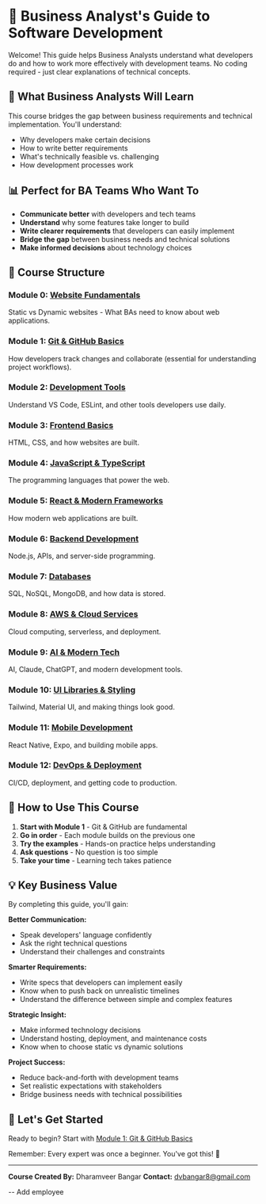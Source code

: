 # 💼 Business Analyst's Guide to Software Development

Welcome! This guide helps Business Analysts understand what developers do and how to work more effectively with development teams. No coding required - just clear explanations of technical concepts.

## 🎯 What Business Analysts Will Learn

This course bridges the gap between business requirements and technical implementation. You'll understand:

- Why developers make certain decisions
- How to write better requirements
- What's technically feasible vs. challenging
- How development processes work

## 📊 Perfect for BA Teams Who Want To

- **Communicate better** with developers and tech teams
- **Understand** why some features take longer to build
- **Write clearer requirements** that developers can easily implement
- **Bridge the gap** between business needs and technical solutions
- **Make informed decisions** about technology choices

## 📖 Course Structure

### Module 0: [Website Fundamentals](./00-Course-Overview/README.md)

Static vs Dynamic websites - What BAs need to know about web applications.

### Module 1: [Git & GitHub Basics](./01-Git-GitHub-Basics/README.md)

How developers track changes and collaborate (essential for understanding project workflows).

### Module 2: [Development Tools](./02-Development-Tools/README.md)

Understand VS Code, ESLint, and other tools developers use daily.

### Module 3: [Frontend Basics](./03-Frontend-Basics/README.md)

HTML, CSS, and how websites are built.

### Module 4: [JavaScript & TypeScript](./04-JavaScript-TypeScript/README.md)

The programming languages that power the web.

### Module 5: [React & Modern Frameworks](./05-React-Modern-Frameworks/README.md)

How modern web applications are built.

### Module 6: [Backend Development](./06-Backend-Development/README.md)

Node.js, APIs, and server-side programming.

### Module 7: [Databases](./07-Databases/README.md)

SQL, NoSQL, MongoDB, and how data is stored.

### Module 8: [AWS & Cloud Services](./08-AWS-Cloud-Services/README.md)

Cloud computing, serverless, and deployment.

### Module 9: [AI & Modern Tech](./09-AI-Modern-Tech/README.md)

AI, Claude, ChatGPT, and modern development tools.

### Module 10: [UI Libraries & Styling](./10-UI-Libraries-Styling/README.md)

Tailwind, Material UI, and making things look good.

### Module 11: [Mobile Development](./11-Mobile-Development/README.md)

React Native, Expo, and building mobile apps.

### Module 12: [DevOps & Deployment](./12-DevOps-Deployment/README.md)

CI/CD, deployment, and getting code to production.

## 🚦 How to Use This Course

1. **Start with Module 1** - Git & GitHub are fundamental
2. **Go in order** - Each module builds on the previous one
3. **Try the examples** - Hands-on practice helps understanding
4. **Ask questions** - No question is too simple
5. **Take your time** - Learning tech takes patience

## 💡 Key Business Value

By completing this guide, you'll gain:

**Better Communication:**

- Speak developers' language confidently
- Ask the right technical questions
- Understand their challenges and constraints

**Smarter Requirements:**

- Write specs that developers can implement easily
- Know when to push back on unrealistic timelines
- Understand the difference between simple and complex features

**Strategic Insight:**

- Make informed technology decisions
- Understand hosting, deployment, and maintenance costs
- Know when to choose static vs dynamic solutions

**Project Success:**

- Reduce back-and-forth with development teams
- Set realistic expectations with stakeholders
- Bridge business needs with technical possibilities

## 🎉 Let's Get Started

Ready to begin? Start with [Module 1: Git & GitHub Basics](./01-Git-GitHub-Basics/README.md)

Remember: Every expert was once a beginner. You've got this! 💪

---

**Course Created By:** Dharamveer Bangar
**Contact:** <dvbangar8@gmail.com>

--
Add employee
